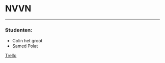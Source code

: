 # NVVN

---

### Studenten:

- Colin het groot
- Samed Polat

[Trello](https://trello.com/b/JEwdOCEz/nvvn)